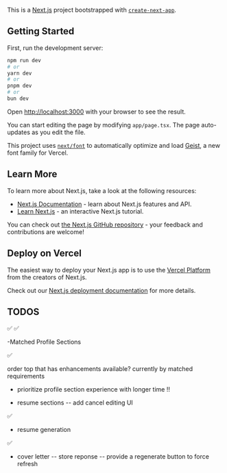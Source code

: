 This is a [Next.js](https://nextjs.org) project bootstrapped with [`create-next-app`](https://nextjs.org/docs/app/api-reference/cli/create-next-app).

## Getting Started

First, run the development server:

```bash
npm run dev
# or
yarn dev
# or
pnpm dev
# or
bun dev
```

Open [http://localhost:3000](http://localhost:3000) with your browser to see the result.

You can start editing the page by modifying `app/page.tsx`. The page auto-updates as you edit the file.

This project uses [`next/font`](https://nextjs.org/docs/app/building-your-application/optimizing/fonts) to automatically optimize and load [Geist](https://vercel.com/font), a new font family for Vercel.

## Learn More

To learn more about Next.js, take a look at the following resources:

- [Next.js Documentation](https://nextjs.org/docs) - learn about Next.js features and API.
- [Learn Next.js](https://nextjs.org/learn) - an interactive Next.js tutorial.

You can check out [the Next.js GitHub repository](https://github.com/vercel/next.js) - your feedback and contributions are welcome!

## Deploy on Vercel

The easiest way to deploy your Next.js app is to use the [Vercel Platform](https://vercel.com/new?utm_medium=default-template&filter=next.js&utm_source=create-next-app&utm_campaign=create-next-app-readme) from the creators of Next.js.

Check out our [Next.js deployment documentation](https://nextjs.org/docs/app/building-your-application/deploying) for more details.


## TODOS 


<!-- - save Job Requirements Matching to store, so no need to fire API again, provide refresh button to force referesh
- show matched profile section, at least a few lines with the ability to expand
- order first with gaps/recommendation at top -->✅

<!-- -suggest profile section should try to edit one of the available profile sections
- return the ID of base profile section, summary of changes made --> ✅


-Matched Profile Sections
<!-- show only few lines of profile section -->  ✅
order top that has enhancements available? currently by matched requirements


- prioritize  profile section experience with longer time !!

- resume sections
-- add cancel editing UI
<!-- -- should fit in a resume standard section length --> ✅ 

- resume generation
<!-- -- generate a cover letter same response --> ✅
<!-- within two pages -->

- cover letter
-- store reponse
-- provide a regenerate button to force refresh 